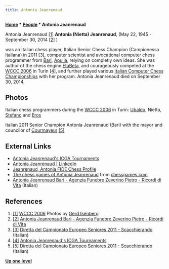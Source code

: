 ```yaml
---
title: Antonia Jeanrenaud
---
```

**[Home](Home "Home") * [People](People "People") * Antonia Jeanrenaud**

[](File:Antonia2006.JPG) Antonia Jeanrenaud <a id="cite-note-1" href="#cite-ref-1">[1]</a>
**Antonia (Nietta) Jeanrenaud**, (May 22, 1945 - September 30, 2014 <a id="cite-note-2" href="#cite-ref-2">[2]</a> )

was an Italian chess player, Italian Senior Chess Champion (Campionessa Italiana) in 2011 <a id="cite-note-3" href="#cite-ref-3">[3]</a>,
computer scientist and avocational computer chess programmer from [Bari](https://en.wikipedia.org/wiki/Bari), [Apulia](https://en.wikipedia.org/wiki/Apulia), relying on completly own ideas.
She was author of the chess engine [EtaBeta](EtaBeta "EtaBeta"), and courageously competed at the [WCCC 2006](WCCC_2006 "WCCC 2006") in Turin <a id="cite-note-4" href="#cite-ref-4">[4]</a>,
and further played various [Italian Computer Chess Championships](Italian_Computer_Chess_Championship "Italian Computer Chess Championship") with her program. Antonia Jeanrenaud died on September 30, 2014.

## Photos

[](File:ItalianChessProgrammers.jpg)
Italian chess programmers during the [WCCC 2006](WCCC_2006 "WCCC 2006") in Turin: [Ubaldo](Ubaldo_Andrea_Farina "Ubaldo Andrea Farina"), Nietta, [Stefano](Stefano_Malloggi "Stefano Malloggi") and [Eros](Eros_Riccio "Eros Riccio")

[](File:EuropeoSeniores2011_Jeanrenaud_Antonia.JPG)
Italian 2011 Senior Champion Antonia Jeanrenaud (Bari) with the mayor and councilor of [Courmayeur](https://en.wikipedia.org/wiki/Courmayeur) <a id="cite-note-5" href="#cite-ref-5">[5]</a>

## External Links

- [Antonia Jeanrenaud's ICGA Tournaments](https://www.game-ai-forum.org/icga-tournaments/person.php?id=112)
- [Antonia Jeanrenaud | LinkedIn](https://www.linkedin.com/in/antonia-jeanrenaud-64100114/)
- [Jeanrenaud, Antonia FIDE Chess Profile](http://ratings.fide.com/card.phtml?event=840645)
- [The chess games of Antonia Jeanrenaud](https://www.chessgames.com/perl/chessplayer?pid=129364) from [chessgames.com](https://www.chessgames.com/index.html)
- [Antonia Jeanrenaud Bari - Agenzia Funebre Zeverino Pietro - Ricordi di Vita](https://www.ricordidivita.it/articolo-antonia-jeanrenaud-bari-agenzia-funebre-zeverino-pietro-16043.html) (Italian)

## References

1. <a id="cite-ref-1" href="#cite-note-1">[1]</a> [WCCC 2006](WCCC_2006 "WCCC 2006") Photos by [Gerd Isenberg](Gerd_Isenberg "Gerd Isenberg")
1. <a id="cite-ref-2" href="#cite-note-2">[2]</a> [Antonia Jeanrenaud Bari - Agenzia Funebre Zeverino Pietro - Ricordi di Vita](https://www.ricordidivita.it/articolo-antonia-jeanrenaud-bari-agenzia-funebre-zeverino-pietro-16043.html)
1. <a id="cite-ref-3" href="#cite-note-3">[3]</a> [Diretta del Campionato Europeo Seniores 2011 - Scacchierando](http://www.scacchierando.net/dblog/articolo.asp?articolo=2247) (Italian)
1. <a id="cite-ref-4" href="#cite-note-4">[4]</a> [Antonia Jeanrenaud's ICGA Tournaments](https://www.game-ai-forum.org/icga-tournaments/person.php?id=112)
1. <a id="cite-ref-5" href="#cite-note-5">[5]</a> [Diretta del Campionato Europeo Seniores 2011 - Scacchierando](http://www.scacchierando.net/dblog/articolo.asp?articolo=2247) (Italian)

**[Up one level](People "People")**

